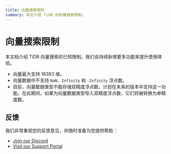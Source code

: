 ```yaml
---
title: 向量搜索限制
summary: 本文介绍 TiDB 的向量搜索限制。
---
```


# 向量搜索限制

本文档介绍 TiDB 向量搜索的已知限制。我们会持续新增更多功能来提升使用体验。

- 向量最大支持 16383 维。
- 向量数据中不支持 `NaN`、`Infinity` 和 `-Infinity` 浮点数。
- 目前，向量数据类型不能存储双精度浮点数。计划在未来的版本中支持这一功能。在此期间，如果为向量数据类型导入双精度浮点数，它们将被转换为单精度数。


## 反馈

我们非常重视您的反馈意见，并随时准备为您提供帮助：

- [Join our Discord](https://discord.gg/zcqexutz2R)
- [Visit our Support Portal](https://tidb.support.pingcap.com/)